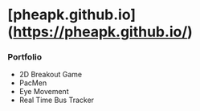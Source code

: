 # [pheapk.github.io] (https://pheapk.github.io/)

### Portfolio
- 2D Breakout Game
- PacMen
- Eye Movement
- Real Time Bus Tracker
